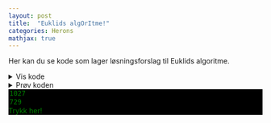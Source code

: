 ```yaml
---
layout: post
title:  "Euklids algOrItme!"
categories: Herons
mathjax: true
---
```


Her kan du se kode som lager løsningsforslag til Euklids algoritme.

<details>
<summary>Vis kode</summary>

<style>
pre {
  white-space: pre !important;
  overflow-y: auto !important;
  max-height: 50vh !important;
}
</style>
<p>
{% highlight python %}
    import numpy as np

    # Først vil vi ta input x,y,
    # deretter kjøre Euklids algoritme
    # Den skal returnere en matrise med alle liknignene, hvor siste input er gcd(x,y)
    def EM1(x,y):
        r_0 = np.maximum(x,y)  # Vi sorterer
        r_1 = np.minimum(x,y)  # Største tallet av x,y

         ############################################
         ### Algoritmen vil gi oss noe som dette ####
         ####        r_0 = c_1 · r_1  + r_2      ####
         ####        r_1 = c_2 · r_2  + r_3      ####
         #                     .                    #
         #                     .                    #
         #                     .                    #
         #                     .                    #
         ####   r_10 = c_11 · r_11 + gcd(x,y)    ####
         #### hvis algoritmen bruker 10 steg     ####
         ############################################

        # Lager første entry r_0, c_1, r_1, r_2, som tilsvarer første likning
        # merk at r_0 og r_1 er x og y etter sortering.
        c_1 = int(np.floor(r_0/r_1)) # c_1 finner vi ved å dele r_0 på r_1 og runde ned til nærmeste heltall. Dette kan vi gjøre med numpy.floor funksjonen
        # rest etter divisjon kan vi nå finne ved å ta r_0-c_1*r_1
        r_2 = int(r_0-c_1*r_1) # rest etter divisjon får vi ved r_0-c_1r_1
        likninger = [[r_0, c_1, r_1, r_2]] # Nå legger vi alle fire verdiene inn i matrisen vår

        # Vi ønsker nå å skrive
        # r_1 = c_2 · r_2 + r_3
        # r_2 = c_3 · r_3 + r_4 osv
        # Dette ønsker vi å gjøre til restverdien til slutt er gcd(x,y)
        # Vi kan finne alle verdiene på samme måte som over
        # Ettersom vi ønsker å gjøre samme prosedyre gjentatte ganger
        # fram til vi oppnår ønsket resultat, er en while loop naturlig
        # Vi ønsker altså å kjøre prosedyren til siste entry i vår matrise er gcd(x,y).
        while likninger[-1][-1] != np.gcd(x,y): # Første [-1] sier at vi ser på siste likning i likninger, andre [-1] sier at vi ser på siste entry i likningen
            # Vi skal nå skrive a = c · b + r, hvor a er neste siste entry i forrige tuppel.
            a = likninger[-1][-2]
            b = likninger[-1][-1] # b er resten fra forrige liking, altså siste entry i forrige tuppel.
            c = int(np.floor(a/b)) # Vi finner nå c på samme måte som siste
            r = int(a-c*b) # rest etter divisjon kan vi nå finne ved å ta a-c · b
            likninger.append([a,c,b,r]) # Vi har nå alle verdiene til neste likning og vil legge de til matrisen vår
            # Nå har vi nådd slutten, hvis r == gcd(x,y), vil utsagnet være sant, og loopen brytes
            # Hvis r != gcd(x,y), så kjøres den på nytt
        # Nå som loopen er ferdig og vi har funnet resten har vi en matrise som består av alle likningene vi ville fått ved å gjøre algoritmen manuelt
        # Funksjonen skal nå returnere alle likningene
        return likninger

    ### Her ønsker vi å bruke likningene fra EM1 til å finne en løsning på a*x+b*y = 1
    ### Funksjonen Losning skal gjøre dette
    def Losning(a,b):

        print(" ")
        print("Felles faktor er " + str(np.gcd(a,b)) + ".")
        print(" ")
        matrise = EM1(a,b)
        for tuppel in matrise:
            print(str(tuppel[0]) + " = " + str(tuppel[1]) + " · " + str(tuppel[2]) + " + " + str(tuppel[3]))
            print(" ")
        print("Vi reverserer nå prosessen:")
        print(" ")
        print(" ")
        ############################################
        ####  Funksjonen tar inn noe som dette  ####
        ####        r_0 = c_1 · r_1  + r_2      ####
        ####        r_1 = c_2 · r_2  + r_3      ####
        #                     .                    #
        #                     .                    #
        #                     .                    #
        #                     .                    #
        ####      r_9 = c_10 · r_10 + r_11      ####
        ####      r_10 = c_11 · r_11 + 1        ####
        ####      hvis EM1 bruker 10 steg       ####
        ############################################
        ############################################
        ####       Vi begynner fra bunnen       ####
        ####     1 = 1 · r_10 - c_11 · r_11     ####
        ## 1 = - c_11 · r_9 + (1+c_11*c_10)*r_10  ##
        #                     .                    #  Generell plass i reversering
        #                     .                    #  Bruker likningen,
        ####  1 = c · r_(n) + d · r_(n+1)         ####  r_(n-1) = c_n* r_n + r_(n+1) <==> r_(n+1) = r_(n-1) -c_n* r_n
        ####  1 = d* r_(n-1) + (c+d*(-c_n))*r_n    #  til å finne neste del i reversering
        #                     .                    #
        #                     .                    #
        ####            1 = a* x + b* y         ####
        ############################################
        # Vi ser at første likning kommer direkte fra EM1
        # Vi legger inn dette

        reversering = [[matrise[-1][-1], 1 , matrise[-1][0], -matrise[-1][1], matrise[-1][2]]]
        print(str(reversering[-1][0])
                + " = "
                + str(reversering[-1][1])
                + "·"
                + str(reversering[-1][2])
                + plussminus(reversering[-1][3])
                + str(int(reversering[-1][3]/np.sign(reversering[-1][3])))
                # + " + "
                # + str(reversering[-1][3])
                + "·"
                + str(reversering[-1][4])
                )
        # Ved å se på den generelle overgangen i skissen over, ser vi at vi kan generalisere dette
        for i in range(len(matrise)-1): # Antall ganger vi skal kjøre algoritmen
            # Ønsker nå å legge til nye koeffisientene til matrisen, som vi ser over, skal dette være
            # 1 = d · r_(n-1) + (d+c*(-c_n)) · r_n # Vi ser at
            # 1 = gcd(a,b)
            d           = reversering[-1][-2]
            r_nminus1   = matrise[-i-2][0]
            c           = reversering[-1][1]
            c_n         = matrise[-i-2][1]
            r_n         = matrise[-i-1][0]
            # Dette gir
            reversering.append([matrise[-1][-1], d, r_nminus1,  (c+d*(-c_n)) , r_n])
            # Vi printer dette til terminal for å vise utregningene
            print(str(reversering[-1][0])
                    + " = "
                    + str(c)
                    + "·"
                    + str(r_n)
                    + plussminus(d)
                    + str(int(d/np.sign(d)))
                    + "·("
                    + str(r_nminus1)
                    + " - "
                    + str(c_n)
                    + "·"
                    + str(int(r_n))
                    + ")"
                    )
            print(" ")
            print(str(reversering[-1][0])
                    + " = "
                    + str(int(d))
                    + "·"
                    + str(r_nminus1)
                    + plussminus((c+d*(-c_n)))
                    + str(int((c+d*(-c_n))/np.sign((c+d*(-c_n)))))
                    + "·"
                    + str(int(r_n))
                    )
    while True == True:
        a = input("Skriv inn første tall: ") # vi ønsker input fra bruker
        b = input("Skriv inn andre tall: ")
        try:
            Losning(int(a),int(b))
        except ValueError:
            print("Input må være heltall")
        if str(input("Vil du prøve på nytt? y/n: ")) == "n":
            break
{% endhighlight %}
</p>

</details>





<details >
<summary>Prøv koden</summary>

</details>


<style>
input {
    background: black;
    color: green;
    border: none;
    width: 100%;
    font: 1.5ch droid sans mono, consolas, monospace;
    outline: none;
}
input:focus {
    width: 100%;
    border: none;
}
textarea {
    background: black;
    color: green;
    width: 100%;
    border: none;
    outline: none;
    height: 300px;
    font: 1.5ch droid sans mono, consolas, monospace;
    resize: none;
    rows: 15;
}
textarea:focus {
    border: none;
}
div1 {
  width : 100%;
  height : 300 px;
  background-color: black;
}
</style>


<input type='integer' id='tall1' placeholder='Skriv inn første tall'  value='1027' />
<input type='integer' id='tall2' placeholder='Skriv inn andre tall' value='729'  />
<div  style='background-color: black; color: green' onclick='losning()' id='svar'>
 Trykk her!  
</div>



<script>

function euklidsfunc(x,y) {
    var r_0 = parseFloat(math.max(Number(x),Number(y)));
    var r_1 = parseFloat(math.min(Number(x),Number(y)));
    var c_1 = parseFloat(math.floor(r_0/r_1));
    var r_2 = parseFloat(r_0-c_1*r_1);
    var likninger = [[r_0, c_1, r_1, r_2]];
    while (likninger[likninger.length -1][likninger[likninger.length -1].length -1] !== math.gcd(Number(x),Number(y))) {
    var a = likninger[likninger.length -1][likninger[likninger.length -1].length -2];
    var b = likninger[likninger.length -1][likninger[likninger.length -1].length -1];
    var c = math.floor(a/b);
    var r = a-c*b;
    likninger.push([a,c,b,r]);
    }
    return likninger ;
  }
</script>
<script>
function losning() {
  var matrise = euklidsfunc(Number(document.getElementById('tall1').value), Number(document.getElementById('tall2').value));
  var losningstekst = "Løsningen er \n \n";
  var i=0;
  for (tuppel of matrise) {
    losningstekst += "\\begin{multline*} " + String(tuppel[0]) + " = " + String(tuppel[1])+ "·" + String(tuppel[2]) + " + " + String(tuppel[3]) + " \\end{multline*} \n \n";
  }
  losningstekst += "\n\n Vi reverserer nå prosessen:";
  var reversering = [
                    [
                    matrise[matrise.length-1][matrise[matrise.length-1].length-1],
                    1,
                    matrise[matrise.length-1][0],
                    -matrise[matrise.length-1][1],
                    matrise[matrise.length-1][2]
                    ]
                    ];
  var lr = reversering[reversering.length-1]
  losningstekst += "\\begin{multline*}"
                    + String(lr[0])
                    + " = "
                    + String(lr[1])
                    + "·"
                    + String(lr[2])
                    + " + "
                    + String(lr[3])
                    + "·"
                    + String(lr[4])
                    + "\\end{multline*}";
  var i = 0
  for (i= 0; i< matrise.length-1; i++) {
      var lr = reversering[reversering.length-1];
      var d = lr[lr.length-2];
      var r_nminus1 = matrise[matrise.length-i-2][0];
      var c = lr[1];
      var c_n = matrise[matrise.length-i-2][1];
      var r_n = matrise[matrise.length-i-1][0];
      reversering.push(
          [matrise[matrise.length-1][matrise[matrise.length-1].length-1],
          d,
          r_nminus1,
          (c+d*(-c_n)),
          r_n
          ]
          );
      losningstekst += "\\begin{multline*}"
                        + String(lr[0])
                        + " = "
                        + String(c)
                        + "·"
                        + String(r_n)
                        + " + "
                        + String(d)
                        + "·("
                        + String(r_nminus1)
                        + " - "
                        + String(c_n)
                        + "·"
                        + String(r_n)
                        + ") \\end{multline*}"
                        + "\n \n"
                        + "\\begin{multline*}"
                        + String(lr[0])
                        + " = "
                        + String(d)
                        + "·"
                        + String(r_nminus1)
                        + " + "
                        + String(reversering[reversering.length -1][reversering[reversering.length-1].length-2])
                        + "·"
                        + String(r_n)
                        + "\\end{multline*}"
                    }
  document.getElementById('svar').innerHTML = losningstekst;
  MathJax.typeset();
}
</script>


<!-- document.getElementById('svar').innerHTML = ""
for (i = 0; i < losningstekst.length; i++) {
  document.getElementById('svar').innerHTML += losningstekst.charAt(i);
  setTimeout(losning, 10);
} -->

<!--

+ String(reversering[reversering.length -1][reversering[reversering.length-1].length-2])

+ \\]"
        + " = "
        + str(int(d))
        + "·"
        + str(r_nminus1)
        + plussminus((c+d*(-c_n)))
        + str(int((c+d*(-c_n))/np.sign((c+d*(-c_n)))))
        + "·"
        + str(int(r_n))
        )
        break -->
